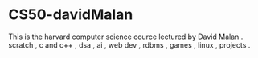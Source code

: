 # CS50-davidMalan
This is the harvard computer science cource lectured by David Malan . scratch , c and c++ , dsa , ai , web dev , rdbms , games , linux , projects . 
